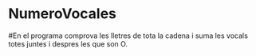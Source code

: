 # NumeroVocales

#En el programa comprova les lletres de tota la cadena i suma les vocals totes juntes i despres les que son O.